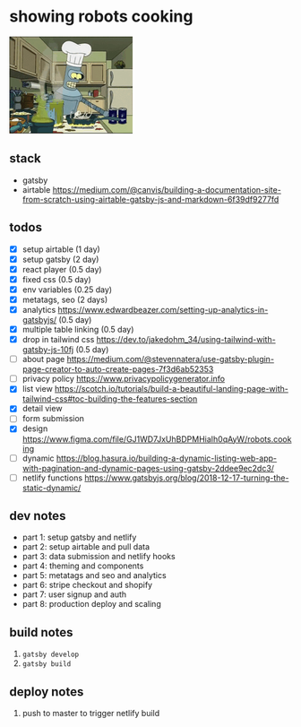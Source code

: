 # showing robots cooking

![bender](bender.gif)


## stack 

* gatsby
* airtable https://medium.com/@canvis/building-a-documentation-site-from-scratch-using-airtable-gatsby-js-and-markdown-6f39df9277fd

## todos

- [x] setup airtable (1 day)
- [x] setup gatsby (2 day)
- [x] react player (0.5 day)
- [x] fixed css (0.5 day)
- [x] env variables (0.25 day)
- [x] metatags, seo (2 days)
- [x] analytics https://www.edwardbeazer.com/setting-up-analytics-in-gatsbyjs/ (0.5 day)
- [x] multiple table linking (0.5 day)
- [x] drop in tailwind css https://dev.to/jakedohm_34/using-tailwind-with-gatsby-js-10fj (0.5 day)
- [ ] about page https://medium.com/@stevennatera/use-gatsby-plugin-page-creator-to-auto-create-pages-7f3d6ab52353
- [ ] privacy policy https://www.privacypolicygenerator.info
- [x] list view https://scotch.io/tutorials/build-a-beautiful-landing-page-with-tailwind-css#toc-building-the-features-section
- [x] detail view
- [ ] form submission
- [x] design https://www.figma.com/file/GJ1WD7JxUhBDPMHiaIh0qAyW/robots.cooking
- [ ] dynamic https://blog.hasura.io/building-a-dynamic-listing-web-app-with-pagination-and-dynamic-pages-using-gatsby-2ddee9ec2dc3/
- [ ] netlify functions https://www.gatsbyjs.org/blog/2018-12-17-turning-the-static-dynamic/

## dev notes

- part 1: setup gatsby and netlify
- part 2: setup airtable and pull data
- part 3: data submission and netlify hooks
- part 4: theming and components
- part 5: metatags and seo and analytics
- part 6: stripe checkout and shopify
- part 7: user signup and auth
- part 8: production deploy and scaling

## build notes

1. `gatsby develop`
2. `gatsby build`

## deploy notes

1. push to master to trigger netlify build